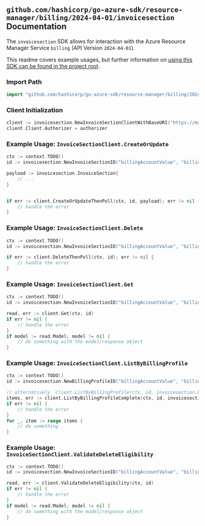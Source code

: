 
## `github.com/hashicorp/go-azure-sdk/resource-manager/billing/2024-04-01/invoicesection` Documentation

The `invoicesection` SDK allows for interaction with the Azure Resource Manager Service `billing` (API Version `2024-04-01`).

This readme covers example usages, but further information on [using this SDK can be found in the project root](https://github.com/hashicorp/go-azure-sdk/tree/main/docs).

### Import Path

```go
import "github.com/hashicorp/go-azure-sdk/resource-manager/billing/2024-04-01/invoicesection"
```


### Client Initialization

```go
client := invoicesection.NewInvoiceSectionClientWithBaseURI("https://management.azure.com")
client.Client.Authorizer = authorizer
```


### Example Usage: `InvoiceSectionClient.CreateOrUpdate`

```go
ctx := context.TODO()
id := invoicesection.NewInvoiceSectionID("billingAccountValue", "billingProfileValue", "invoiceSectionValue")

payload := invoicesection.InvoiceSection{
	// ...
}


if err := client.CreateOrUpdateThenPoll(ctx, id, payload); err != nil {
	// handle the error
}
```


### Example Usage: `InvoiceSectionClient.Delete`

```go
ctx := context.TODO()
id := invoicesection.NewInvoiceSectionID("billingAccountValue", "billingProfileValue", "invoiceSectionValue")

if err := client.DeleteThenPoll(ctx, id); err != nil {
	// handle the error
}
```


### Example Usage: `InvoiceSectionClient.Get`

```go
ctx := context.TODO()
id := invoicesection.NewInvoiceSectionID("billingAccountValue", "billingProfileValue", "invoiceSectionValue")

read, err := client.Get(ctx, id)
if err != nil {
	// handle the error
}
if model := read.Model; model != nil {
	// do something with the model/response object
}
```


### Example Usage: `InvoiceSectionClient.ListByBillingProfile`

```go
ctx := context.TODO()
id := invoicesection.NewBillingProfileID("billingAccountValue", "billingProfileValue")

// alternatively `client.ListByBillingProfile(ctx, id, invoicesection.DefaultListByBillingProfileOperationOptions())` can be used to do batched pagination
items, err := client.ListByBillingProfileComplete(ctx, id, invoicesection.DefaultListByBillingProfileOperationOptions())
if err != nil {
	// handle the error
}
for _, item := range items {
	// do something
}
```


### Example Usage: `InvoiceSectionClient.ValidateDeleteEligibility`

```go
ctx := context.TODO()
id := invoicesection.NewInvoiceSectionID("billingAccountValue", "billingProfileValue", "invoiceSectionValue")

read, err := client.ValidateDeleteEligibility(ctx, id)
if err != nil {
	// handle the error
}
if model := read.Model; model != nil {
	// do something with the model/response object
}
```
